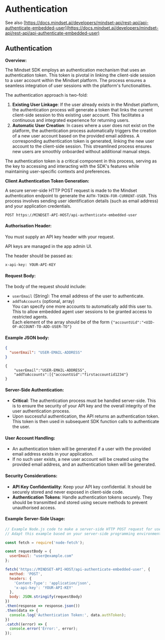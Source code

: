# Authentication

See also [https://docs.mindset.ai/developers/mindset-api/rest-api/api-authenticate-embedded-user](https://docs.mindset.ai/developers/mindset-api/rest-api/api-authenticate-embedded-user)

## Authentication

**Overview:**

The Mindset SDK employs an authentication mechanism that uses an authentication token. This token is pivotal in linking the client-side session to a user account within the Mindset platform. The process ensures a seamless integration of user sessions with the platform's functionalities.

The authentication approach is two-fold:

1. **Existing User Linkage**: If the user already exists in the Mindset platform, the authentication process will generate a token that links the current client-side session to this existing user account. This facilitates a continuous and integrated experience for returning users.
2. **Automatic User Creation**: In cases where a user does not exist on the platform, the authentication process automatically triggers the creation of a new user account based on the provided email address. A corresponding authentication token is generated, linking the new user account to the client-side session. This streamlined process ensures new users are smoothly onboarded without additional manual steps.

The authentication token is a critical component in this process, serving as the key to accessing and interacting with the SDK's features while maintaining user-specific contexts and preferences.

**Client Authentication Token Generation:**

A secure server-side HTTP POST request is made to the Mindset authentication endpoint to generate the `AUTH-TOKEN-FOR-CURRENT-USER`. This process involves sending user identification details (such as email address) and your application credentials.

```
POST https://MINDSET-API-HOST/api-authenticate-embedded-user
```

#### **Authorisation Header:**

You must supply an API key header with your request.

API keys are managed in the app admin UI.

The header should be passed as:

```
x-api-key: YOUR-API-KEY
```

#### **Request Body:**

The body of the request should include:

* `userEmail` (String): The email address of the user to authenticate.
* `addToAccounts` (optional, array)\
  You can specify one more accounts to automatically add this user to. This to allow embedded agent user sessions to be granted access to restricted agents.\
  Each element of the array should be of the form `{"accountUid":"<UID-OF-ACCOUNT-TO-ADD-USER-TO"}`

#### Example JSON body:

```json
{
  "userEmail": "USER-EMAIL-ADDRESS"
}

```

```
{
    "userEmail":"USER-EMAIL-ADDRESS",
    "addToAccounts":[{"accountUid":"firstaccountid1234"}
}
```

####

#### **Server-Side Authentication:**

* **Critical**: The authentication process must be handled server-side. This is to ensure the security of your API key and the overall integrity of the user authentication process.
* Upon successful authentication, the API returns an authentication token. This token is then used in subsequent SDK function calls to authenticate the user.

#### **User Account Handling:**

* An authentication token will be generated if a user with the provided email address exists in your application.
* If no such user exists, a new user account will be created using the provided email address, and an authentication token will be generated.

#### **Security Considerations:**

* **API Key Confidentiality**: Keep your API key confidential. It should be securely stored and never exposed in client-side code.
* **Authentication Tokens**: Handle authentication tokens securely. They should be transmitted and stored using secure methods to prevent unauthorised access.

#### **Example Server-Side Usage:**

```javascript
// Example Node.js code to make a server-side HTTP POST request for user authentication
// Adapt this example based on your server-side programming environment

const fetch = require('node-fetch');

const requestBody = {
  userEmail: "user@example.com"
};

fetch('https://MINDSET-API-HOST/api-authenticate-embedded-user', {
  method: 'POST',
  headers: {
    'Content-Type': 'application/json',
    'x-api-key': 'YOUR-API-KEY'
  },
  body: JSON.stringify(requestBody)
})
.then(response => response.json())
.then(data => {
  console.log('Authentication Token:', data.authToken);
})
.catch((error) => {
  console.error('Error:', error);
});
```
